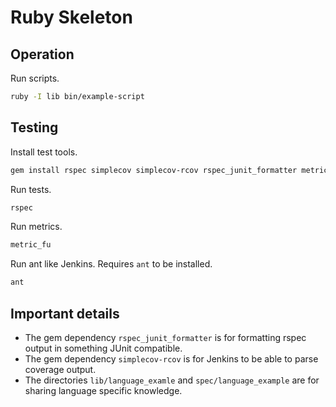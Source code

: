 # Ruby Skeleton


## Operation

Run scripts.

```sh
ruby -I lib bin/example-script
```


## Testing

Install test tools.

```sh
gem install rspec simplecov simplecov-rcov rspec_junit_formatter metric_fu
```

Run tests.

```sh
rspec
```

Run metrics.

```sh
metric_fu
```

Run ant like Jenkins. Requires `ant` to be installed.

```sh
ant
```


## Important details

* The gem dependency `rspec_junit_formatter` is for formatting rspec output in something JUnit compatible.
* The gem dependency `simplecov-rcov` is for Jenkins to be able to parse coverage output.
* The directories `lib/language_examle` and `spec/language_example` are for sharing language specific knowledge.

